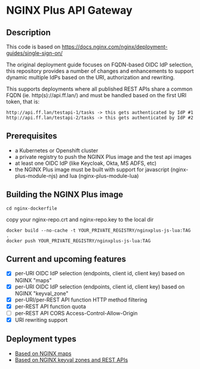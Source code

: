 # NGINX Plus API Gateway

## Description

This code is based on https://docs.nginx.com/nginx/deployment-guides/single-sign-on/

The original deployment guide focuses on FQDN-based OIDC IdP selection, this repository provides a number of changes and enhancements to support dynamic multiple IdPs based on the URI, authorization and rewriting.

This supports deployments where all published REST APIs share a common FQDN (ie. http(s)://api.ff.lan/) and must be handled based on the first URI token, that is:

```
http://api.ff.lan/testapi-1/tasks -> this gets authenticated by IdP #1
http://api.ff.lan/testapi-2/tasks -> this gets authenticated by IdP #2
```

## Prerequisites

- a Kubernetes or Openshift cluster
- a private registry to push the NGINX Plus image and the test api images
- at least one OIDC IdP (like Keycloak, Okta, MS ADFS, etc)
- the NGINX Plus image must be built with support for javascript (nginx-plus-module-njs) and lua (nginx-plus-module-lua)

## Building the NGINX Plus image

```
cd nginx-dockerfile
```

copy your nginx-repo.crt and nginx-repo.key to the local dir

```
docker build --no-cache -t YOUR_PRIVATE_REGISTRY/nginxplus-js-lua:TAG .
docker push YOUR_PRIVATE_REGISTRY/nginxplus-js-lua:TAG
```

## Current and upcoming features

- [X] per-URI OIDC IdP selection (endpoints, client id, client key) based on NGINX "maps"
- [X] per-URI OIDC IdP selection (endpoints, client id, client key) based on NGINX "keyval_zone"
- [X] per-URI/per-REST API function HTTP method filtering
- [X] per-REST API function quota
- [ ] per-REST API CORS Access-Control-Allow-Origin
- [X] URI rewriting support

## Deployment types

- [Based on NGINX maps](manifests-map)
- [Based on NGINX keyval zones and REST APIs](manifests-keyval)
